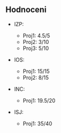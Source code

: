 Hodnoceni
---------

* IZP:
    + Proj1: 4.5/5
    + Proj2: 3/10
	+ Proj3: 5/10

* IOS:
	+ Proj1: 15/15
	+ Proj2: 8/15

* INC:
	+ Proj1: 19.5/20

* ISJ:
	+ Proj1: 35/40
